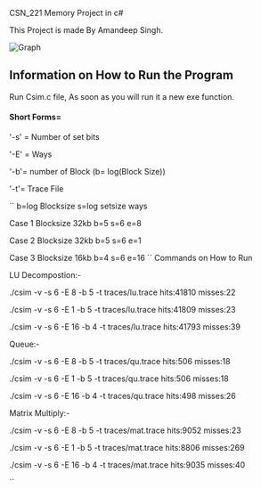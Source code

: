 CSN_221 Memory Project in c#

This Project is made By Amandeep Singh.



![Graph ](https://user-images.githubusercontent.com/95562400/201736708-b7b937c1-e6f9-4956-b560-ccf071b44be1.png)


## Information on How to Run the Program

Run Csim.c file, As soon as you will run it a new exe function.
 




#### Short Forms= 

'-s' = Number of set bits

'-E' = Ways
 
'-b'= number of Block (b= log(Block Size))

'-t'= Trace File 

``
b=log Blocksize
s=log setsize
ways 

Case 1
Blocksize 32kb
b=5
s=6
e=8

Case 2
Blocksize 32kb
b=5
s=6
e=1

Case 3
Blocksize 16kb
b=4
s=6
e=16
``
Commands on How to Run 

LU Decompostion:-

./csim -v -s 6 -E 8 -b 5 -t traces/lu.trace   hits:41810 misses:22

./csim -v -s 6 -E 1 -b 5 -t traces/lu.trace   hits:41809 misses:23

./csim -v -s 6 -E 16 -b 4 -t traces/lu.trace  hits:41793 misses:39


Queue:-

./csim -v -s 6 -E 8 -b 5 -t traces/qu.trace     hits:506 misses:18

./csim -v -s 6 -E 1 -b 5 -t traces/qu.trace     hits:506 misses:18

./csim -v -s 6 -E 16 -b 4 -t traces/qu.trace    hits:498 misses:26

Matrix Multiply:-

./csim -v -s 6 -E 8 -b 5 -t traces/mat.trace    hits:9052 misses:23


./csim -v -s 6 -E 1 -b 5 -t traces/mat.trace    hits:8806 misses:269

./csim -v -s 6 -E 16 -b 4 -t traces/mat.trace   hits:9035 misses:40

``
